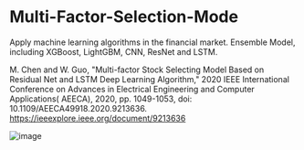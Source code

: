 # Multi-Factor-Selection-Mode
Apply machine learning algorithms in the financial market.
Ensemble Model, including XGBoost, LightGBM, CNN, ResNet and LSTM.

M. Chen and W. Guo, "Multi-factor Stock Selecting Model Based on Residual Net and LSTM Deep Learning Algorithm," 2020 IEEE International Conference on Advances in Electrical Engineering and Computer Applications( AEECA), 2020, pp. 1049-1053, doi: 10.1109/AEECA49918.2020.9213636.
https://ieeexplore.ieee.org/document/9213636

![image](https://github.com/muhaochen-2021/Multi-Factor-Selection-Mode/blob/main/0.PNG)


